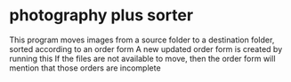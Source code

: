 # photography plus sorter
This program moves images from a source folder to a destination folder, sorted according to an order form
A new updated order form is created by running this
If the files are not available to move, then the order form will mention that those orders are incomplete
